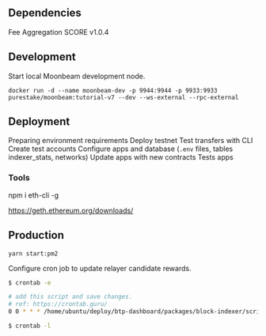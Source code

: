 ## Dependencies

Fee Aggregation SCORE v1.0.4

## Development

Start local Moonbeam development node.

`docker run -d --name moonbeam-dev -p 9944:9944 -p 9933:9933 purestake/moonbeam:tutorial-v7 --dev --ws-external --rpc-external`

## Deployment

 Preparing environment requirements
 Deploy testnet
 Test transfers with CLI
 Create test accounts
 Configure apps and database (`.env` files, tables indexer_stats, networks)
 Update apps with new contracts
 Tests apps

### Tools

npm i eth-cli -g

https://geth.ethereum.org/downloads/

## Production

`yarn start:pm2`

Configure cron job to update relayer candidate rewards.

```bash
$ crontab -e

# add this script and save changes.
# ref: https://crontab.guru/
0 0 * * * /home/ubuntu/deploy/btp-dashboard/packages/block-indexer/scripts/reward_reader.sh

$ crontab -l
```
